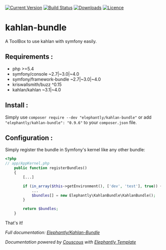 [![Current Version](https://img.shields.io/packagist/v/elephantly/kahlan-bundle.svg)](https://packagist.org/packages/elephantly/kahlan-bundle) [![Build Status](https://travis-ci.org/elephantly/kahlan-bundle.svg?branch=master)](https://travis-ci.org/elephantly/kahlan-bundle) [![Downloads](https://img.shields.io/packagist/dt/elephantly/kahlan-bundle.svg)](https://packagist.org/packages/elephantly/kahlan-bundle) [![Licence](https://img.shields.io/packagist/l/elephantly/kahlan-bundle.svg)](https://packagist.org/packages/elephantly/kahlan-bundle)
# kahlan-bundle
A ToolBox to use kahlan with symfony easily.

## Requirements :
* php >=5.4
* symfony/console ~2.7|~3.0|~4.0
* symfony/framework-bundle ~2.7|~3.0|~4.0
* kriswallsmith/buzz ^0.15
* kahlan/kahlan ~3.1|~4.0

## Install :
Simply use `composer require --dev "elephantly/kahlan-bundle"` or add `"elephantly/kahlan-bundle": "0.9.6"` to your `composer.json` file.

## Configuration :
Simply register the bundle in Symfony's kernel like any other bundle:

```php
<?php
// app/AppKernel.php
    public function registerBundles()
    {
        [...]

        if (in_array($this->getEnvironment(), ['dev', 'test'], true)) {
            ...
            $bundles[] = new Elephantly\KahlanBundle\KahlanBundle();
        }

        return $bundles;
    }
```

That's it!

*Full documentation: [Elephantly/Kahlan-Bundle](https://elephantly.github.io/kahlan-bundle/)*

*Documentation powered by [Couscous](http://couscous.io/) with [Elephantly Template](https://github.com/elephantly/ElephantlyCouscous)*
